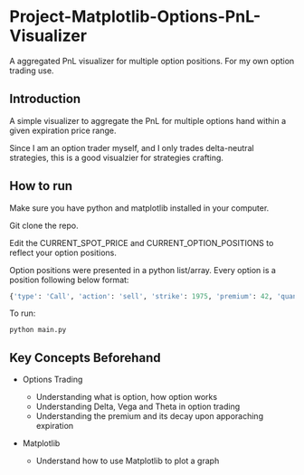 # Project-Matplotlib-Options-PnL-Visualizer

A aggregated PnL visualizer for multiple option positions. For my own option trading use.

## Introduction

A simple visualizer to aggregate the PnL for multiple options hand within a given expiration price range.

Since I am an option trader myself, and I only trades delta-neutral strategies, this is a good visualzier for strategies crafting.

## How to run

Make sure you have python and matplotlib installed in your computer.

Git clone the repo.

Edit the CURRENT_SPOT_PRICE and CURRENT_OPTION_POSITIONS to reflect your option positions.

Option positions were presented in a python list/array. Every option is a position following below format:

```python
{'type': 'Call', 'action': 'sell', 'strike': 1975, 'premium': 42, 'quantity': 1}
```

To run:

```shell
python main.py
```

## Key Concepts Beforehand

- Options Trading

  - Understanding what is option, how option works
  - Understanding Delta, Vega and Theta in option trading
  - Understanding the premium and its decay upon apporaching expiration

- Matplotlib
  - Understand how to use Matplotlib to plot a graph
